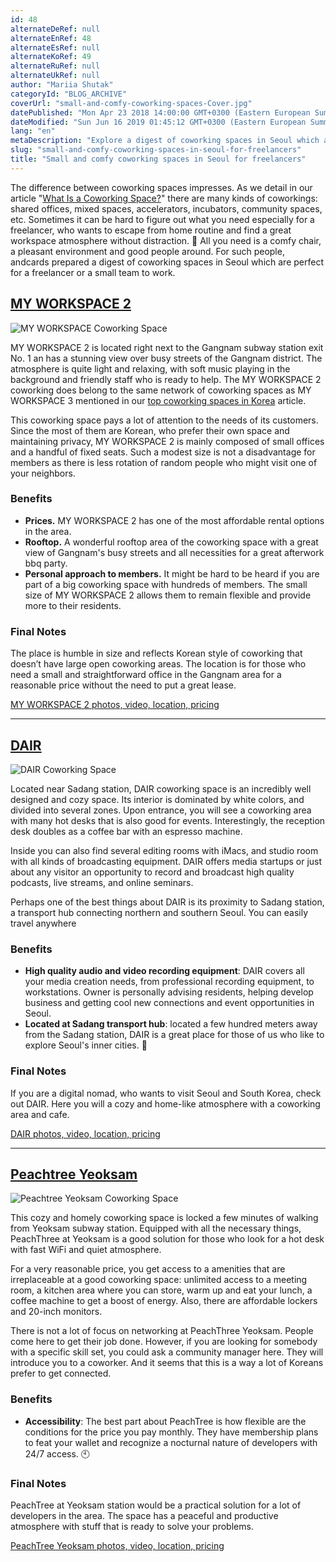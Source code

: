 ```yaml
---
id: 48
alternateDeRef: null
alternateEnRef: 48
alternateEsRef: null
alternateKoRef: 49
alternateRuRef: null
alternateUkRef: null
author: "Mariia Shutak"
categoryId: "BLOG_ARCHIVE"
coverUrl: "small-and-comfy-coworking-spaces-Cover.jpg"
datePublished: "Mon Apr 23 2018 14:00:00 GMT+0300 (Eastern European Summer Time)"
dateModified: "Sun Jun 16 2019 01:45:12 GMT+0300 (Eastern European Summer Time)"
lang: "en"
metaDescription: "Explore a digest of coworking spaces in Seoul which are perfect for a freelancer or a small team to work. Review the list with all benefits included. "
slug: "small-and-comfy-coworking-spaces-in-seoul-for-freelancers"
title: "Small and comfy coworking spaces in Seoul for freelancers"
---
```


The difference between coworking spaces impresses. As we detail in our article "[What Is a Coworking Space?](https://andcards.com/blog/tips/what-is-a-coworking-space)" there are many kinds of coworkings: shared offices, mixed spaces, accelerators, incubators, community spaces, etc. Sometimes it can be hard to figure out what you need especially for a freelancer, who wants to escape from home routine and find a great workspace atmosphere without distraction. 🧘‍ All you need is a comfy chair, a pleasant environment and good people around. For such people, andcards prepared a digest of coworking spaces in Seoul which are perfect for a freelancer or a small team to work.

## [MY WORKSPACE 2](https://www.myworkspace.co.kr/)

![MY WORKSPACE Coworking Space](https://s3.ap-northeast-2.amazonaws.com/blogs.andcards.com/small-and-comfy-coworking-spaces-mws.jpg|height=600,width=900)

MY WORKSPACE 2 is located right next to the Gangnam subway station exit No. 1 an has a stunning view over busy streets of the Gangnam district. The atmosphere is quite light and relaxing, with soft music playing in the background and friendly staff who is ready to help. The MY WORKSPACE 2 coworking does belong to the same network of coworking spaces as MY WORKSPACE 3 mentioned in our [top coworking spaces in Korea](https://andcards.com/blog/archive/top-coworking-spaces-in-korea) article.

This coworking space pays a lot of attention to the needs of its customers. Since the most of them are Korean, who prefer their own space and maintaining privacy, MY WORKSPACE 2 is mainly composed of small offices and a handful of fixed seats. Such a modest size is not a disadvantage for members as there is less rotation of random people who might visit one of your neighbors.

### Benefits

- **Prices.** MY WORKSPACE 2 has one of the most affordable rental options in the area.
- **Rooftop.** A wonderful rooftop area of the coworking space with a great view of Gangnam's busy streets and all necessities for a great afterwork bbq party.
- **Personal approach to members.** It might be hard to be heard if you are part of a big coworking space with hundreds of members. The small size of MY WORKSPACE 2 allows them to remain flexible and provide more to their residents.

### Final Notes

The place is humble in size and reflects Korean style of coworking that doesn’t have large open coworking areas. The location is for those who need a small and straightforward office in the Gangnam area for a reasonable price without the need to put a great lease.

[MY WORKSPACE 2 photos, video, location, pricing](https://www.myworkspace.co.kr/)

---

## [DAIR](http://dair.me)

![DAIR Coworking Space](https://s3.ap-northeast-2.amazonaws.com/blogs.andcards.com/small-and-comfy-coworking-dair.jpg|height=600,width=900)

Located near Sadang station, DAIR coworking space is an incredibly well designed and cozy space. Its interior is dominated by white colors, and divided into several zones. Upon entrance, you will see a coworking area with many hot desks that is also good for events. Interestingly, the reception desk doubles as a coffee bar with an espresso machine.

Inside you can also find several editing rooms with iMacs, and studio room with all kinds of broadcasting equipment. DAIR offers media startups or just about any visitor an opportunity to record and broadcast high quality podcasts, live streams, and online seminars.

Perhaps one of the best things about DAIR is its proximity to Sadang station, a transport hub connecting northern and southern Seoul. You can easily travel anywhere 

### Benefits

- **High quality audio and video recording equipment**: DAIR covers all your media creation needs, from professional recording equipment, to workstations. Owner is personally advising residents, helping develop business and getting cool new connections and event opportunities in Seoul.
- **Located at Sadang transport hub**: located a few hundred meters away from the Sadang station, DAIR is a great place for those of us who like to explore Seoul's inner cities. 🌇

### Final Notes

If you are a digital nomad, who wants to visit Seoul and South Korea, check out DAIR. Here you will a cozy and home-like atmosphere with a coworking area and cafe.

[DAIR photos, video, location, pricing](http://dair.me)

---

## [Peachtree Yeoksam](https://www.peachtree.kr/)

![Peachtree Yeoksam Coworking Space](https://s3.ap-northeast-2.amazonaws.com/blogs.andcards.com/small-and-comfy-coworking-spaces-Peachtree.jpg|height=600,width=900)

This cozy and homely coworking space is locked a few minutes of walking from Yeoksam subway station. Equipped with all the necessary things, PeachThree at Yeoksam is a good solution for those who look for a hot desk with fast WiFi and quiet atmosphere.

For a very reasonable price, you get access to a amenities that are irreplaceable at a good coworking space: unlimited access to a meeting room, a kitchen area where you can store, warm up and eat your lunch, a coffee machine to get a boost of energy. Also, there are affordable lockers and 20-inch monitors.

There is not a lot of focus on networking at PeachThree Yeoksam. People come here to get their job done. However, if you are looking for somebody with a specific skill set, you could ask a community manager here. They will introduce you to a coworker. And it seems that this is a way a lot of Koreans prefer to get connected.

### Benefits

- **Accessibility**: The best part about PeachTree is how flexible are the conditions for the price you pay monthly. They have membership plans to feat your wallet and recognize a nocturnal nature of developers with 24/7 access. 🕙

### Final Notes

PeachTree at Yeoksam station would be a practical solution for a lot of developers in the area. The space has a peaceful and productive atmosphere with stuff that is ready to solve your problems.

[PeachTree Yeoksam photos, video, location, pricing](https://www.peachtree.kr/)
